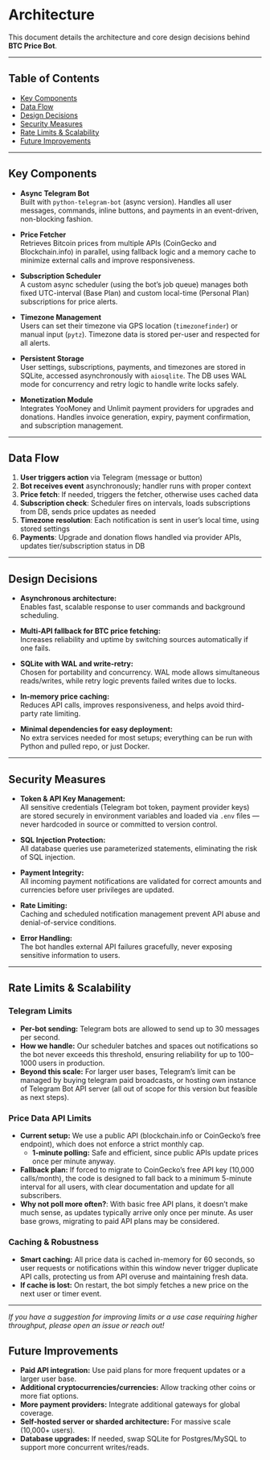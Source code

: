 # Architecture

This document details the architecture and core design decisions behind **BTC Price Bot**.

---

## Table of Contents

- [Key Components](#key-components)
- [Data Flow](#data-flow)
- [Design Decisions](#design-decisions)
- [Security Measures](#security-measures)
- [Rate Limits & Scalability](#rate-limits--scalability)
- [Future Improvements](#future-improvements)

---

## Key Components

- **Async Telegram Bot**  
  Built with `python-telegram-bot` (async version). Handles all user messages, commands, inline buttons, and 
  payments in an event-driven, non-blocking fashion.


- **Price Fetcher**  
  Retrieves Bitcoin prices from multiple APIs (CoinGecko and Blockchain.info) in parallel, using fallback logic and 
  a memory cache to minimize external calls and improve responsiveness.


- **Subscription Scheduler**  
  A custom async scheduler (using the bot’s job queue) manages both fixed UTC-interval (Base Plan) and 
  custom local-time (Personal Plan) subscriptions for price alerts.


- **Timezone Management**  
  Users can set their timezone via GPS location (`timezonefinder`) or manual input (`pytz`). Timezone data is stored 
  per-user and respected for all alerts.


- **Persistent Storage**  
  User settings, subscriptions, payments, and timezones are stored in SQLite, accessed asynchronously 
  with `aiosqlite`. The DB uses WAL mode for concurrency and retry logic to handle write locks safely.


- **Monetization Module**  
  Integrates YooMoney and Unlimit payment providers for upgrades and donations. Handles invoice generation, 
  expiry, payment confirmation, and subscription management.


---

## Data Flow

1. **User triggers action** via Telegram (message or button)
2. **Bot receives event** asynchronously; handler runs with proper context
3. **Price fetch**: If needed, triggers the fetcher, otherwise uses cached data
4. **Subscription check**: Scheduler fires on intervals, loads subscriptions from DB, sends price updates as needed
5. **Timezone resolution**: Each notification is sent in user’s local time, using stored settings
6. **Payments**: Upgrade and donation flows handled via provider APIs, updates tier/subscription status in DB

---

## Design Decisions

- **Asynchronous architecture:**  
  Enables fast, scalable response to user commands and background scheduling.


- **Multi-API fallback for BTC price fetching:**  
  Increases reliability and uptime by switching sources automatically if one fails.


- **SQLite with WAL and write-retry:**  
  Chosen for portability and concurrency. WAL mode allows simultaneous reads/writes, while retry logic prevents failed 
  writes due to locks.


- **In-memory price caching:**  
  Reduces API calls, improves responsiveness, and helps avoid third-party rate limiting.


- **Minimal dependencies for easy deployment:**  
  No extra services needed for most setups; everything can be run with Python and pulled repo, or just Docker.

---

## Security Measures

- **Token & API Key Management:**  
  All sensitive credentials (Telegram bot token, payment provider keys) are stored securely in environment variables 
  and loaded via `.env` files — never hardcoded in source or committed to version control.


- **SQL Injection Protection:**  
  All database queries use parameterized statements, eliminating the risk of SQL injection.


- **Payment Integrity:**  
  All incoming payment notifications are validated for correct amounts and currencies before user privileges are updated.


- **Rate Limiting:**  
  Caching and scheduled notification management prevent API abuse and denial-of-service conditions.


- **Error Handling:**  
  The bot handles external API failures gracefully, never exposing sensitive information to users.

---

## Rate Limits & Scalability

### Telegram Limits

- **Per-bot sending:** Telegram bots are allowed to send up to 30 messages per second.  
- **How we handle:** Our scheduler batches and spaces out notifications so the bot never exceeds this threshold, 
    ensuring reliability for up to 100–1000 users in production.
- **Beyond this scale:** For larger user bases, Telegram’s limit can be managed by buying telegram paid broadcasts, or 
    hosting own instance of Telegram Bot API server (all out of scope for this version but feasible as next steps).

### Price Data API Limits

- **Current setup:** We use a public API (blockchain.info or CoinGecko’s free endpoint), which does not enforce a 
    strict monthly cap.  
  - **1-minute polling:** Safe and efficient, since public APIs update prices once per minute anyway.
- **Fallback plan:** If forced to migrate to CoinGecko’s free API key (10,000 calls/month), the code is designed to 
    fall back to a minimum 5-minute interval for all users, with clear documentation and update for all subscribers.
- **Why not poll more often?**: With basic free API plans, it doesn’t make much sense, as updates typically arrive 
    only once per minute. As user base grows, migrating to paid API plans may be considered. 

### Caching & Robustness

- **Smart caching:** All price data is cached in-memory for 60 seconds, so user requests or notifications within this 
    window never trigger duplicate API calls, protecting us from API overuse and maintaining fresh data.
- **If cache is lost:** On restart, the bot simply fetches a new price on the next user or timer event.

---

_If you have a suggestion for improving limits or a use case requiring higher throughput, please open an issue or reach out!_


## Future Improvements

- **Paid API integration:** Use paid plans for more frequent updates or a larger user base.
- **Additional cryptocurrencies/currencies:** Allow tracking other coins or more fiat options.
- **More payment providers:** Integrate additional gateways for global coverage.
- **Self-hosted server or sharded architecture:** For massive scale (10,000+ users).
- **Database upgrades:** If needed, swap SQLite for Postgres/MySQL to support more concurrent writes/reads.
